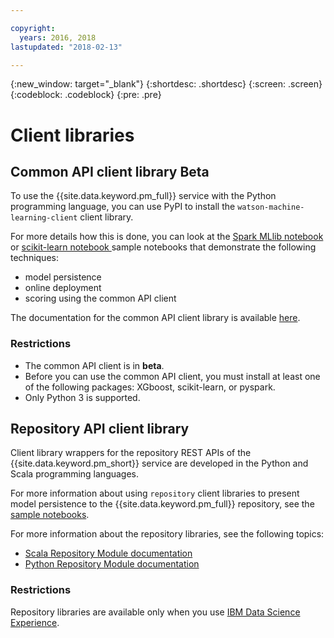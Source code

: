 ```yaml
---

copyright:
  years: 2016, 2018
lastupdated: "2018-02-13"

---
```


{:new_window: target="_blank"}
{:shortdesc: .shortdesc}
{:screen: .screen}
{:codeblock: .codeblock}
{:pre: .pre}

# Client libraries

## Common API client library <span class='tag--beta'>Beta</span>

To use the {{site.data.keyword.pm_full}} service with the Python programming language, you can use PyPI to install the `watson-machine-learning-client` client library.

For more details how this is done, you can look at the [Spark MLlib notebook](https://apsportal.ibm.com/analytics/notebooks/1fed143e-1877-42bd-b927-7d366e73745b/view?access_token=4b39718f9e1f1de55e6e67e8dcbb5f0cac848f390d73478d0dea9c1a8af24550) or [scikit-learn notebook ](https://dataplatform.ibm.com/analytics/notebooks/15b46bd5-dde2-4d59-9d7d-51cc0b860c8b/view?access_token=d8711ad6ae84b3a9c60d43966f961f66adc2c5b89fec18f24c85e40774080e9a) sample notebooks that demonstrate the following techniques:

* model persistence
* online deployment
* scoring using the common API client

The documentation for the common API client library is available [here](http://wml-api-pyclient.mybluemix.net/).

### Restrictions

* The common API client is in **beta**.
* Before you can use the common API client, you must install at least one of the following packages: XGboost, scikit-learn, or pyspark.
* Only Python 3 is supported.

## Repository API client library

Client library wrappers for the repository REST APIs of the {{site.data.keyword.pm_short}} service are developed in the Python and Scala programming languages.

For more information about using `repository` client libraries to present model persistence to the {{site.data.keyword.pm_full}} repository, see the [sample notebooks](https://dataplatform.ibm.com/analytics/notebooks/89492fd6-a641-4819-9176-3d9381561df9/view?access_token=d80bef1a172d1d83d3721b101886337158457281774186f181a2e6a5b57f5ec7).

For more information about the repository libraries, see the following topics:

* [Scala Repository Module documentation](http://watson-ml-libs.mybluemix.net/repository-scala/#com.ibm.analytics.ngp.repository.package)
* [Python Repository Module documentation](http://watson-ml-libs.mybluemix.net/repository-python/#package/)

### Restrictions

Repository libraries are available only when you use [IBM Data Science Experience](https://datascience.ibm.com).
